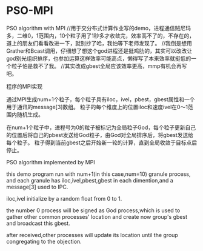# PSO-MPI
PSO algorithm with MPI
//用于交分布式计算作业写的demo，进程通信贼尼玛多，二维0，1范围内，10个粒子用了1秒多才收敛完，效率高不了的，不存在的，道上的朋友们看看改进一下，就别抄了哈，我怕等下老师发现了。
//我倒是想用Grather和Bcast调用，仔细想了想这个god进程还是挺鸡肋的，其实可以改改让god别光组织排序，也参加运算这样效率可能高点，懒得写了本来效率就挺低的一个粒子怕是救不了我。
//其实改成gbest全局应该效率更高，mmp有机会再写吧。

程序的MPI实现

通过MPI生成num+1个粒子，每个粒子具有iloc，ivel，pbest，gbest属性和一个用于通讯的message[3]数组。
粒子的每个维度上的位置iloc和速度ivel在0～1范围内随机生成。

在num+1个粒子中，进程号为0的粒子被标记为全局粒子God，每个粒子更新自己的位置后将自己的pbest发送给God粒子，由God对全局排序后，将gbest发送给每个粒子。
粒子得到当前gbest之后开始新一轮的计算，直到全局收敛于目标点后停止。

PSO algorithm implemented by MPI

this demo program run with num+1(in this case,num=10) granule process,
and each granule has iloc,ivel,pbest,gbest in each dimention,and a message[3] used to IPC.

iloc,ivel initialize by a random float from 0 to 1.

the number 0 process will be signed as God process,which is used to gather other common processes' location and create now group's gbest and  broadcast this gbest.

after received,other processes will update its location until the group congregating to the objection.





